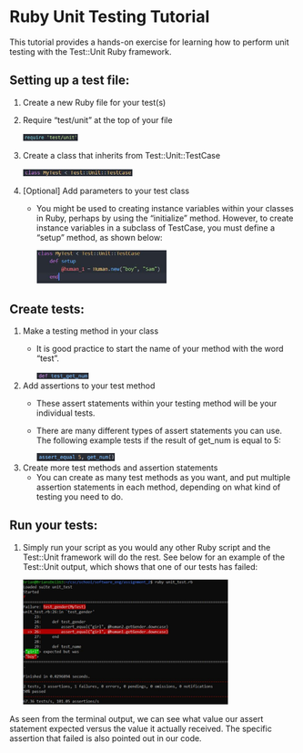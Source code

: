 # Ruby Unit Testing Tutorial #
This tutorial provides a hands-on exercise for learning how to perform unit testing with the Test::Unit Ruby framework.
## Setting up a test file: ##
1. Create a new Ruby file for your test(s)
2. Require “test/unit” at the top of your file

	<img src="images/image4.png" width="20%">
3. Create a class that inherits from Test::Unit::TestCase

	<img src="images/image5.jpg" width="40%">
4. [Optional] Add parameters to your test class
	- You might be used to creating instance variables within your classes in Ruby, perhaps by using the “initialize” method. However, to create instance variables in a subclass of TestCase, you must define a “setup” method, as shown below:
	
		<img src="images/image6.jpg" width="50%">
## Create tests: ##
1. Make a testing method in your class
	- It is good practice to start the name of your method with the word “test”.
	
		<img src="images/image7.png" width="20%">
2. Add assertions to your test method
	- These assert statements within your testing method will be your individual tests. 
	- There are many different types of assert statements you can use. The following example tests if the result of get_num is equal to 5:
	
		<img src="images/image3.png" width="30%">
3. Create more test methods and assertion statements
	- You can create as many test methods as you want, and put multiple assertion statements in each method, depending on what kind of testing you need to do. 

## Run your tests: ##
1. Simply run your script as you would any other Ruby script and the Test::Unit framework will do the rest.
See below for an example of the Test::Unit output, which shows that one of our tests has failed:

	<img src="images/image2.jpg" width="75%">
As seen from the terminal output, we can see what value our assert statement expected versus the value it actually received. The specific assertion that failed is also pointed out in our code.
